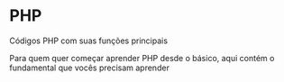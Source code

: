 # PHP
 Códigos PHP com suas funções principais

Para quem quer começar aprender PHP desde o básico, aqui contém o fundamental que vocês precisam aprender